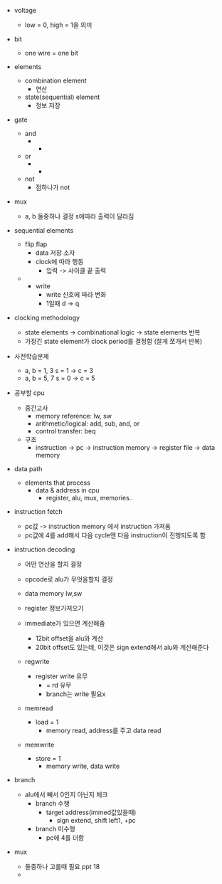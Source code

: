 - voltage
	- low = 0, high = 1을 의미
- bit
	- one wire = one bit
- elements
	- combination element
		- 연산
	- state(sequential) element
		- 정보 저장

- gate
	- and
		- *
	- or
		- +
	- not
		- 점하나가 not
- mux
	- a, b 둘중하나 결정 s에따라 출력이 달라짐

- sequential elements 
	- flip flap
		- data 저장 소자
		- clock에 따라 행동
			- 입력 -> 사이클 끝 출력
	- + write
		- write 신호에 따라 변화
		- 1일때 d -> q
- clocking methodology
	- state elements -> combinational logic -> state elements 반복
	- 가장긴 state element가 clock period를 결정함 (잘게 쪼개서 반복)
- 사전학습문제
	- a, b = 1, 3 s = 1 -> c = 3
	- a, b = 5, 7 s = 0 -> c = 5

-  공부할 cpu
	- 중간고사
		- memory reference: lw, sw
		- arithmetic/logical: add, sub, and, or
		- control transfer: beq
	- 구조
		- instruction -> pc -> instruction memory -> register file -> data memory

- data path
	- elements that process
		- data & address in cpu
			- register, alu, mux, memories..

- instruction fetch
	- pc값 -> instruction memory 에서 instruction 가져옴
	- pc값에 4를 add해서 다음 cycle엔 다음 instruction이 진행되도록 함
- instruction decoding
	- 어떤 연산을 할지 결정
	- opcode로 alu가 무엇을할지 결정
	- data memory lw,sw
	- register 정보가져오기
	- immediate가 있으면 계산해줌
		- 12bit offset을 alu와 계산
		- 20bit offset도 있는데, 이것은 sign extend해서 alu와 계산해준다
	
	- regwrite
		- register write 유무
			- = rd 유무
			- branch는 write 필요x
	- memread
		- load = 1
			- memory read, address를 주고 data read
	- memwrite
		- store = 1
			- memory write, data write

- branch
	- alu에서 빼서 0인지 아닌지 체크
		- branch 수행
			- target address(immed값있을때)
				- sign extend, shift left1, +pc
		- branch 미수행
			- pc에 4를 더함

- mux
	- 둘중하나 고를때 필요 ppt 18
	- 